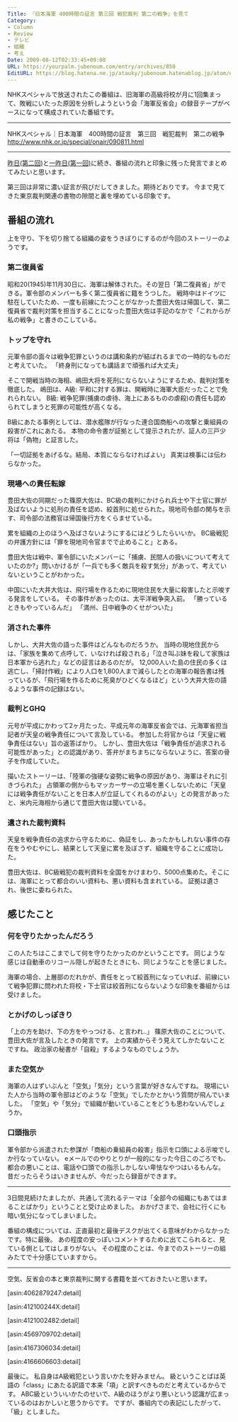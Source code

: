 ```yaml
---
Title: 『日本海軍 400時間の証言 第三回 戦犯裁判 第二の戦争』を見て
Category:
- Column
- Review
- テレビ
- 組織
- 考え
Date: 2009-08-12T02:33:45+09:00
URL: https://yourpalm.jubenoum.com/entry/archives/850
EditURL: https://blog.hatena.ne.jp/atauky/jubenoum.hatenablog.jp/atom/entry/6653458415120885200
---
```


NHKスペシャルで放送されたこの番組は、旧海軍の高級将校が月に1回集まって、敗戦にいたった原因を分析しようという会「海軍反省会」の録音テープがベースになって構成されていた番組です。

<hr />

NHKスペシャル｜日本海軍　400時間の証言　第三回　戦犯裁判　第二の戦争
<a href="http://www.nhk.or.jp/special/onair/090811.html" title="NHKスペシャル｜日本海軍　400時間の証言　第三回　戦犯裁判　第二の戦争">http://www.nhk.or.jp/special/onair/090811.html</a>

<hr />

<a href="http://yourpalm.jubenoum.com/2009/08/%E3%80%8E%E6%97%A5%E6%9C%AC%E6%B5%B7%E8%BB%8D-400%E6%99%82%E9%96%93%E3%81%AE%E8%A8%BC%E8%A8%80-%E7%AC%AC%E4%BA%8C%E5%9B%9E-%E7%89%B9%E6%94%BB-%E3%82%84%E3%81%BE%E3%81%97%E3%81%8D%E6%B2%88%E9%BB%99/">昨日(第二回)</a>と<a href="http://yourpalm.jubenoum.com/2009/08/%E3%80%8E%E6%97%A5%E6%9C%AC%E6%B5%B7%E8%BB%8D-400%E6%99%82%E9%96%93%E3%81%AE%E8%A8%BC%E8%A8%80-%E7%AC%AC%E4%B8%80%E5%9B%9E-%E9%96%8B%E6%88%A6-%E6%B5%B7%E8%BB%8D%E3%81%82%E3%81%A3%E3%81%A6%E5%9B%BD/">一昨日(第一回)</a>に続き、番組の流れと印象に残った発言でまとめてみたいと思います。

第三回は非常に濃い証言が飛びだしてきました。期待どおりです。
今まで見てきた東京裁判関連の書物の隙間と裏を埋めている印象です。

<h2>番組の流れ</h2>
上を守り、下を切り捨てる組織の姿をうきぼりにするのが今回のストーリーのようです。

<h3>第二復員省</h3>
昭和20(1945)年11月30日に、海軍は解体された。その翌日「第二復員省」ができる。軍令部のメンバーも多く第二復員省に籍をうつした。
戦時中はドイツに駐在していたため、一度も前線にたつことがなかった豊田大佐は帰国して、第二復員省で裁判対策を担当することになった豊田大佐は手記のなかで「これからが私の戦争」と書きのこしている。


<h3>トップを守れ</h3>
元軍令部の面々は戦争犯罪というのは講和条約が結ばれるまでの一時的なものだと考えていた。
「終身刑になっても講話まで頑張れば大丈夫」

そこで開戦当時の海相、嶋田大将を死刑にならないようにするため、裁判対策を徹底した。
嶋田は、A級: 平和に対する罪は、開戦時に海軍大臣だったことで免れられない。
B級: 戦争犯罪(捕虜の虐待、海上にあるものの虐殺)の責任も認められてしまうと死罪の可能性が高くなる。

B級にあたる事例としては、潜水艦隊が行なった連合国商船への攻撃と乗組員の殺害がこれにあたる。
本物の命令書が証拠として提示されたが、証人の三戸少将は「偽物」と証言した。

「一切証拠をあげるな。結局、本質にならなければよい」
真実は検事には伝わらなかった。

<h3>現場への責任転嫁</h3>

豊田大佐の同期だった篠原大佐は、BC級の裁判にかけられ兵士や下士官に罪が及ばないように処刑の責任を認め、絞首刑に処せられた。現地司令部の関与を示す、司令部の法務官は帰国後行方をくらませている。

累を組織の上のほうへ及ばさないようにするにはどうしたらいいか。
BC級戦犯の弁護方針には「罪を現地司令官までで止めること」とある。

豊田大佐は戦中、軍令部にいたメンバーに「捕虜、民間人の扱いについて考えていたのか?」問いかけるが「一兵でも多く敵兵を殺す気分」があって、考えていないということがわかった。

中国にいた大井大佐は、飛行場を作るために現地住民を大量に殺害したと示唆する発言をしている。
その事件があったのは、太平洋戦争突入前。
「勝っているときもやっているんだ」
「満州、日中戦争のくせがついた」

<h3>消された事件</h3>
しかし、大井大佐の語った事件はどんなものだろうか。
当時の現地住民からは、「家族を集めて点呼して、いなければ殺される」「泣き叫ぶ妹を殺して家族は日本軍から逃れた」などの証言はあるのだが。
12,000人いた島の住民の多くは逃亡し、「掃討作戦」により人口を1,800人まで減らしたとの海軍の報告書は残っているが、「飛行場を作るために死臭がひどくなるほど」という大井大佐の語るような事件の記録はない。

<h3>裁判とGHQ</h3>
元号が平成にかわって2ヶ月たった、平成元年の海軍反省会では、元海軍省担当記者が天皇の戦争責任について言及している。
参加した将官からは「天皇に戦争責任はない」旨の返答ばかり。
しかし、豊田大佐は「戦争責任が追求される可能性があった」との認識があり、答弁がまちまちにならないように、答案の骨子を作成していた。

描いたストーリーは、「陸軍の強硬な姿勢に戦争の原因があり、海軍はそれに引きづられた」
占領軍の側からもマッカーサーの立場を悪くしないために「天皇には戦争責任がないことを日本人が立証してくれるのがよい」との発言があったと、米内元海相から通じて豊田大佐は聞いている。

<h3>遺された裁判資料</h3>
天皇を戦争責任の追求から守るために、偽証をし、あったかもしれない事件の存在をうやむやにし、結果として天皇に累を及ぼさず、組織を守ることに成功した。

豊田大佐は、BC級戦犯の裁判資料を全国をかけまわり、5000点集めた。そこには、海軍にとって都合のいい資料も、悪い資料も含まれている。
証拠は遺され、後世に委ねられた。

<h2>感じたこと</h2>

<h3>何を守りたかったんだろう</h3>
この人たちはここまでして何を守りたかったのかということです。
同じような感じは自動車のリコール隠しが起きたときにも、同じようなことを感じました。

海軍の場合、上層部のだれかが、責任をとって絞首刑になっていれば、前線にいて戦争犯罪に問われた将校・下士官は絞首刑にならないような印象を番組からは受けました。

<h3>とかげのしっぽきり</h3>
「上の方を助け、下の方をやっつける、と言われ..」
篠原大佐のことについて、豊田大佐が言及したときの発言です。
上の実績からそう見えてしかたないことですね。
政治家の秘書が「自殺」するようなものでしょうか。

<h3>また空気か</h3>
海軍の人はずいぶんと「空気」「気分」という言葉が好きなんですね。
現場にいた人から当時の軍令部はどのような「空気」でしたかとかいう質問が飛んでいました。
「空気」や「気分」で組織が動いていることをどうも思わないんでしょうか。

<h3>口頭指示</h3>
軍令部から派遣された参謀が「商船の乗組員の殺害」指示を口頭による示唆でしか行なっていない。
eメールでのやりとりが一般的になった今日このごろでも、都合の悪いことは、電話や口頭での指示しかしない卑怯なやつはいるもんな。
昔だったらそうはいきませんが、今だったら録音ができます。

<hr />

3日間見続けたましたが、共通して流れるテーマは「全部今の組織にもあてはまることばかり」ということと受け止めました。
おかげさまで、会社に行くにも暗い気分になってしまいました。

番組の構成については、正直最初と最後デスクが出てくる意味がわからなかったです。特に最後。
あの程度の安っぽいコメントするために出てこられると、見ている側としてはしまりがない。
その程度のことは、今までのストーリーの組みたてで十分感じていますから。


<hr />

空気、反省会の本と東京裁判に関する書籍を並べておきたいと思います。





[asin:4062879247:detail]

[asin:412100244X:detail]


[asin:4121002482:detail]


[asin:4569709702:detail]

[asin:4167306034:detail]


[asin:4166606603:detail]



最後に。
私自身はA級戦犯という言いかたを好みません。
級ということばは英語の「class」にあたる訳語で本来「項」と訳すべきものだと考えているからです。
ABC級といういいかたのせいで、A級のほうがより悪いという認識が広まっているのはおかしいと思うからです。
ですが、番組内での表記にしたがって、「級」としました。
